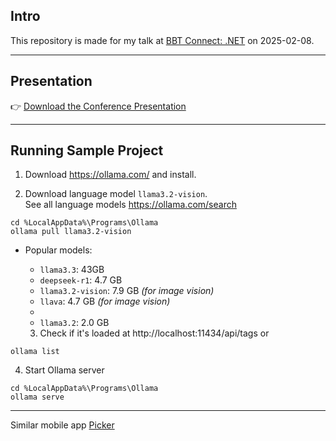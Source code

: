 ## Intro

This repository is made for my talk at [BBT Connect: .NET](https://kommunity.com/bursa-bilisim-toplulugu/events/bbt-connect-net-c94ab11a) on 2025-02-08.

---

## Presentation

👉 [Download the Conference Presentation](https://github.com/ebicoglu/photo-picker/raw/refs/heads/main/presentation.pptx) 



---

## Running Sample Project

1. Download https://ollama.com/ and install.

2. Download language model `llama3.2-vision`.  
   See all language models https://ollama.com/search

```
cd %LocalAppData%\Programs\Ollama
ollama pull llama3.2-vision
```

* Popular models:

  * `llama3.3`: 43GB
  * `deepseek-r1`: 4.7 GB
  * `llama3.2-vision`: 7.9 GB  *(for image vision)*
  * `llava`: 4.7 GB *(for image vision)*
  * 
  * `llama3.2`: 2.0 GB

  3. Check if it's loaded at http://localhost:11434/api/tags or 


```
ollama list
```


4. Start Ollama server

```
cd %LocalAppData%\Programs\Ollama
ollama serve
```



---



Similar mobile app [Picker](https://apps.apple.com/us/app/picker-ai-best-photo-picker/id6448671716)

